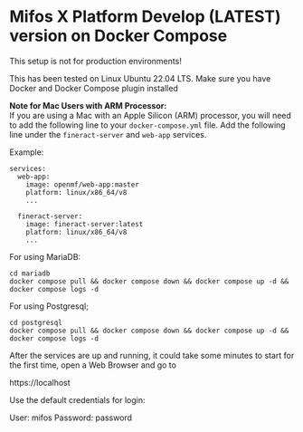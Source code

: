 # Mifos X Platform Develop (LATEST) version on Docker Compose

This setup is not for production environments!

This has been tested on Linux Ubuntu 22.04 LTS. Make sure you have Docker and Docker Compose plugin installed

**Note for Mac Users with ARM Processor:**  
If you are using a Mac with an Apple Silicon (ARM) processor, you will need to add the following line to your `docker-compose.yml` file. 
Add the following line under the `fineract-server` and `web-app` services.

Example:
```ymal
services:
  web-app:
    image: openmf/web-app:master
    platform: linux/x86_64/v8
    ...

  fineract-server:
    image: fineract-server:latest
    platform: linux/x86_64/v8
    ...
```

For using MariaDB:

```console
cd mariadb
docker compose pull && docker compose down && docker compose up -d && docker compose logs -d
```


For using Postgresql;

```console
cd postgresql
docker compose pull && docker compose down && docker compose up -d && docker compose logs -d
```

After the services are up and running, it could take some minutes to start for the first time, open a Web Browser and go to


https://localhost


Use the default credentials for login:

User: mifos
Password: password
